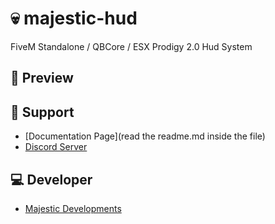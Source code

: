 # 💀 majestic-hud
FiveM Standalone / QBCore / ESX Prodigy 2.0 Hud System
## 👀 Preview


## 🤝 Support
- [Documentation Page](read the readme.md inside the file)
- [Discord Server](https://discord.gg/SbjjtT9WsG)

## 💻 Developer
- [Majestic Developments](https://discord.gg/SbjjtT9WsG)
